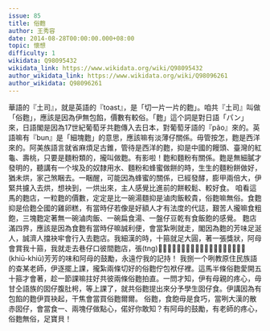 ```yaml
---
issue: 85
title: 俗麭
author: 王秀容
date: 2014-08-28T00:00:00.000+08:00
topic: 懷想
difficulty: 1
wikidata: Q98095432
wikidata_link: https://www.wikidata.org/wiki/Q98095432
author_wikidata_link: https://www.wikidata.org/wiki/Q98096261
author_wikidata: Q98096261
---
```

華語的『土司』，就是英語的『toast』，是「切一片一片的麭」。咱共『土司』叫做「俗麭」，應該是因為伊無包餡，價數有較俗。「麭」這个詞是對日語「パン」來，日語閣是因為17世紀葡萄牙共麭傳入去日本，對葡萄牙語的『pão』來的。英語嘛有『bun』是「細塊麭」的意思，應該嘛有淡薄仔關係。毋管按怎，麭是西洋來的。阿美族語言就省麻煩足古錐，管待是西洋的麭，抑是中國的饅頭、臺灣的紅龜、壽桃，只要是麵粉類的，攏叫做麭。有影啦！麭和麵粉有關係。麭是無細膩才發明的，聽講有一个埃及的奴隸用水、麵粉和蜂蜜做餅的時，生生的麵粉餅做好，猶未烘，家己煞睏去。一睏醒，可能因為蜂蜜的關係，已經發酵，膨甲兩倍大，伊緊共攄入去烘，想袂到，一烘出來，主人感覺比進前的餅較鬆、較好食。
咱看這馬的麭店，一粒麭的價數，定定是比一碗湯麵抑是滷肉飯較貴，俗麭嘛無俗。食麭抑是佮麭仝國的雞卵糕，有當時仔若像是好額人才有法度的代誌，艱苦人攏嘛食粗飽，三塊麭定著無一碗滷肉飯、一碗扁食湯、一盤仔豆乾有食飯飽的感覺。
麭店滿四界，應該是因為食麭有當時仔嘛誠利便，會當紮咧就走，閣因為麭的芳味足涎人，誠濟人擋袂牢會行入去麭店。我細漢的時，十箍就足大圓，著一張獎狀，阿母會賞我十箍，我就走去巷仔口彼間麭店，張(tng)𪜶出爐的時間，買半條俗麭，彼款軟軟𩚨𩚨(khiū-khiū)芳芳的味和阿母的鼓勵，永遠佇我的記持！
我捌一个咧教原住民族語的查某老師，伊逐擺上課，攏紮兩條切好的俗麭佇包袱仔裡。這馬半條俗麭愛開五十箍才會著，趁一節課嘛拄好共彼兩條俗麭拍直。一問才知，伊有母親的疼心，毋甘仝語族的囡仔腹肚枵，等上課了，就共俗麭提出來分予學生囡仔食。伊講因為有包餡的麭伊買袂起，干焦會當買俗麭爾爾。
俗麭，食飽毋是食巧，當咧大漢的散赤囡仔，會當食一、兩塊仔做點心，偌好你敢知？有阿母的鼓勵，有老師的疼心，俗麭無俗，足寶貝！